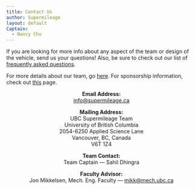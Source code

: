 ```yaml
---
title: Contact Us
author: Supermileage
layout: default
Captain:
  - Nancy Chu
---
```

If you are looking for more info about any aspect of the team or design of the vehicle, send us your questions! Also, be sure to check out our list of [frequently asked questions][1].

For more details about our team, go [here](/about/team.html). For sponsorship information, check out [this](/sponsors/) page.

<p style="text-align: center;">
  <strong>Email Address:</strong><br />
  <a href="mailto:info@supermileage.ca">info@supermileage.ca</a>
</p>

<p style="text-align: center;">
  <strong>Mailing Address:</strong><br />
  UBC Supermileage Team<br /> University of British Columbia<br /> 2054-6250 Applied Science Lane<br /> Vancouver, BC, Canada<br /> V6T 1Z4
</p>

<p style="text-align: center;">
  <strong>Team Contact:</strong><br />
  Team Captain &mdash; Sahil Dhingra
</p>

<p style="text-align: center;">
  <strong>Faculty Advisor:</strong><br />
  Jon Mikkelsen, Mech. Eng. Faculty &mdash; <a href="mailto:mikk@mech.ubc.ca">mikk@mech.ubc.ca</a>
</p>

 [1]: /about/faq.html
 [2]: /index.php/sponsors/
